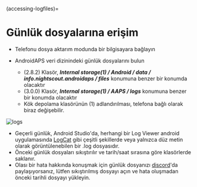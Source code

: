 (accessing-logfiles)=

# Günlük dosyalarına erişim

* Telefonu dosya aktarım modunda bir bilgisayara bağlayın
* AndroidAPS veri dizinindeki günlük dosyalarını bulun
    
    * (2.8.2) Klasör, ***Internal storage(1) / Android / data / info.nightscout.androidaps / files*** konumuna benzer bir konumda olacaktır
    * (3.0.0) Klasör, ***Internal storage(1) / AAPS / logs*** konumuna benzer bir konumda olacaktır
    * Kök depolama klasörünün (1) adlandırılması, telefona bağlı olarak biraz değişebilir.

![logs](../images/aapslog.png)

* Geçerli günlük, Android Studio'da, herhangi bir Log Viewer android uygulamasında [LogCat](https://developer.android.com/studio/debug/am-logcat.html) gibi çeşitli şekillerde veya yalnızca düz metin olarak görüntülenebilen bir .log dosyasıdır. 
* Önceki günlük dosyaları sıkıştırılır ve tarih/saat sırasına göre klasörlerde saklanır. 
* Olası bir hata hakkında konuşmak için günlük dosyanızı [discord](https://discord.gg/4fQUWHZ4Mw)'da paylaşıyorsanız, lütfen sıkıştırılmış dosyayı açın ve hata oluşmadan önceki tarihli dosyayı yükleyin.